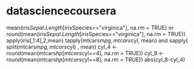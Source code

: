 # datasciencecoursera
mean(iris$Sepal.Length[iris$Species=="virginica"], na.rm = TRUE) or round(mean(iris$Sepal.Length[iris$Species=="virginica"], na.rm = TRUE))
apply(iris[,1:4],2,mean)
tapply(mtcars$mpg, mtcars$cyl, mean) and sapply( split(mtcars$mpg, mtcars$cyl) , mean)
cyl_4 <- round(mean(mtcars$hp[mtcars$cyl==4], na.rm = TRUE))
cyl_8 <- round(mean(mtcars$hp[mtcars$cyl==8], na.rm = TRUE))
abs(cyl_8-cyl_4)
 
